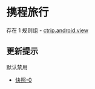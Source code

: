 # 携程旅行

存在 1 规则组 - [ctrip.android.view](/src/apps/ctrip.android.view.ts)

## 更新提示

默认禁用

- [快照-0](https://i.gkd.li/i/13218347)
